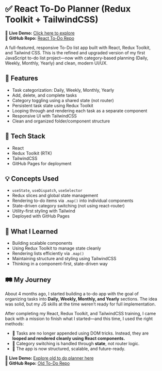 # ✅ React To-Do Planner (Redux Toolkit + TailwindCSS)

🔗 **Live Demo:** [Click here to explore](https://jsrxlogan.github.io/react-to-do-list/)  
📂 **GitHub Repo:** [React To-Do Repo](https://github.com/jsrxlogan/react-to-do-list)


A full-featured, responsive To-Do list app built with React, Redux Toolkit, and Tailwind CSS. This is the refined and upgraded version of my first JavaScript to-do list project—now with category-based planning (Daily, Weekly, Monthly, Yearly) and clean, modern UI/UX. 


## 🚀 Features
- Task categorization: Daily, Weekly, Monthly, Yearly
- Add, delete, and complete tasks
- Category toggling using a shared state (not router)
- Persistent task state using Redux Toolkit
- Looping through and rendering each task as a separate component
- Responsive UI with TailwindCSS
- Clean and organized folder/component structure

## 🔧 Tech Stack
- React
- Redux Toolkit (RTK)
- TailwindCSS
- GitHub Pages for deployment

## 💡 Concepts Used
- `useState`, `useDispatch`, `useSelector`
- Redux slices and global state management
- Rendering to-do items via `.map()` into individual components
- State-driven category switching (not using react-router)
- Utility-first styling with Tailwind
- Deployed with GitHub Pages

## 🧠 What I Learned
- Building scalable components
- Using Redux Toolkit to manage state cleanly
- Rendering lists efficiently via `.map()`
- Maintaining structure and styling using TailwindCSS
- Thinking in a component-first, state-driven way

## 🛤️ My Journey
About 4 months ago, I started building a to-do app with the goal of organizing tasks into **Daily, Weekly, Monthly, and Yearly** sections. The idea was solid, but my JS skills at the time weren’t ready for full implementation.

After completing my React, Redux Toolkit, and TailwindCSS training, I came back with a mission to finish what I started—and this time, I used the right methods:
- 🔁 Tasks are no longer appended using DOM tricks. Instead, they are **looped and rendered cleanly using React components.**
- 🔄 Category switching is handled through **state**, not router logic.
- 🌟 The app is now structured, scalable, and future-ready.

🔗 **Live Demo:** [Explore old to do planner here](https://jsrxlogan.github.io/To-Do-List/)  
📂 **GitHub Repo:** [Old To-Do Repo](https://github.com/jsrxlogan/To-Do-List)
